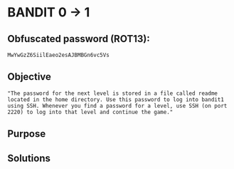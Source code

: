 # BANDIT 0 -> 1

## Obfuscated password (ROT13): 

	MwYwGzZ6SiilEaeo2esAJBMBGn6vc5Vs

## Objective

	"The password for the next level is stored in a file called readme located in the home directory. Use this password to log into bandit1 using SSH. Whenever you find a password for a level, use SSH (on port 2220) to log into that level and continue the game."

## Purpose

## Solutions
